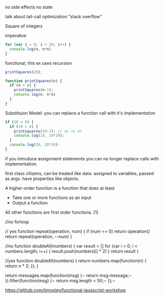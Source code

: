 no side effects
no state

talk about tail-call optimization
"stack overflow"

Square of integers

imperative

```javascript
for (var i = 0; i < 20; i++) {
  console.log(n, n*n)
}
```

functional, this ex uses recursion

```javascript
printSquares(20);

function printSquares(n) {
  if (n > 0) {
    printSquares(n-1);
    console.log(n, n*n)
  }
}
```

Substituion Model: you can replace a function call with it's implementation

```javascript
if (20 > 0) {
  if (19 > 0) {
    printsquares(19-1); // an so on
    console.log(19, 19*19);
  }
  console.log(20, 20*20):
}
```

if you introduce assignment statements you can no longer replace calls with implementation.

first class citizens, can be treated like data. assigned to variables, passed as args. have properties like objects.

A higher-order function is a function that does at least

  * Take one or more functions as an input
  * Output a function

All other functions are first order functions. [1]

//no
forloop

// yes
 function repeat(operation, num) {
   if (num <= 0) return
   operation()
   return repeat(operation, --num)
 }

//no
    function doubleAll(numbers) {
      var result = []
      for (var i = 0; i < numbers.length; i++) {
        result.push(numbers[i] * 2)
      }
      return result
    }

//yes
function doubleAll(numbers) {
  return numbers.map(function(n) {
    return n * 2;
  });
}


  return messages.map(function(msg) {¬
    return msg.message;¬
  }).filter(function(msg) {¬
    return msg.length < 50;¬
  });¬


https://github.com/timoxley/functional-javascript-workshop
